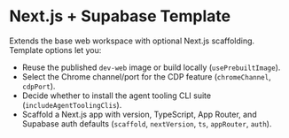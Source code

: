 # Next.js + Supabase Template

Extends the base web workspace with optional Next.js scaffolding. Template options let you:

- Reuse the published `dev-web` image or build locally (`usePrebuiltImage`).
- Select the Chrome channel/port for the CDP feature (`chromeChannel`, `cdpPort`).
- Decide whether to install the agent tooling CLI suite (`includeAgentToolingClis`).
- Scaffold a Next.js app with version, TypeScript, App Router, and Supabase auth defaults (`scaffold`, `nextVersion`, `ts`, `appRouter`, `auth`).
